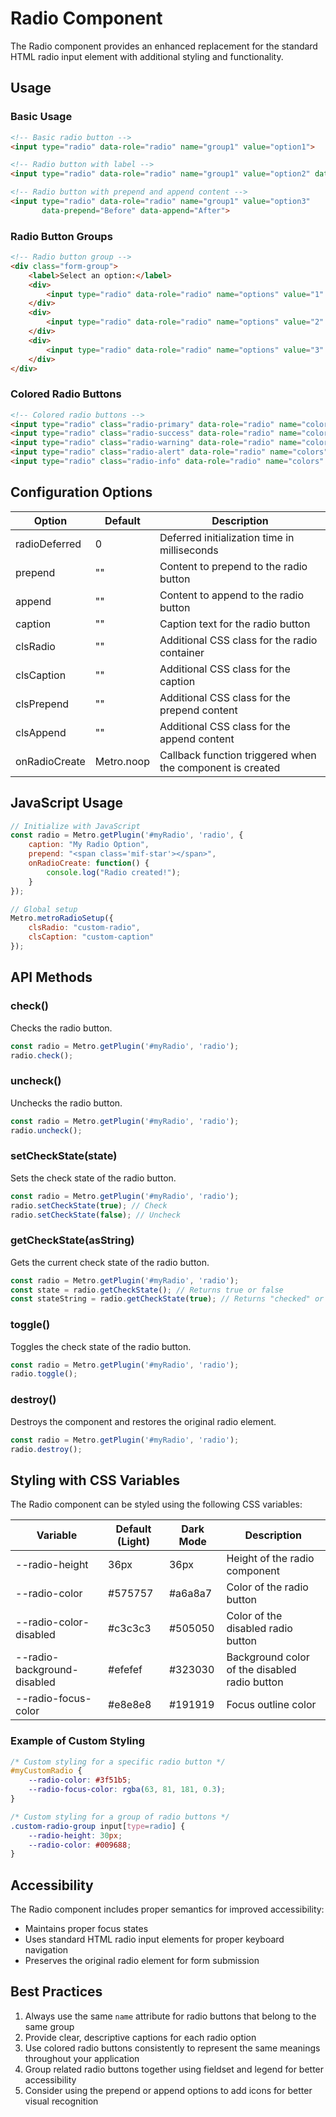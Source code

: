 # Radio Component

The Radio component provides an enhanced replacement for the standard HTML radio input element with additional styling and functionality.

## Usage

### Basic Usage

```html
<!-- Basic radio button -->
<input type="radio" data-role="radio" name="group1" value="option1">

<!-- Radio button with label -->
<input type="radio" data-role="radio" name="group1" value="option2" data-caption="Option 2">

<!-- Radio button with prepend and append content -->
<input type="radio" data-role="radio" name="group1" value="option3" 
       data-prepend="Before" data-append="After">
```

### Radio Button Groups

```html
<!-- Radio button group -->
<div class="form-group">
    <label>Select an option:</label>
    <div>
        <input type="radio" data-role="radio" name="options" value="1" data-caption="Option 1" checked>
    </div>
    <div>
        <input type="radio" data-role="radio" name="options" value="2" data-caption="Option 2">
    </div>
    <div>
        <input type="radio" data-role="radio" name="options" value="3" data-caption="Option 3">
    </div>
</div>
```

### Colored Radio Buttons

```html
<!-- Colored radio buttons -->
<input type="radio" class="radio-primary" data-role="radio" name="colors" value="1" data-caption="Primary">
<input type="radio" class="radio-success" data-role="radio" name="colors" value="2" data-caption="Success">
<input type="radio" class="radio-warning" data-role="radio" name="colors" value="3" data-caption="Warning">
<input type="radio" class="radio-alert" data-role="radio" name="colors" value="4" data-caption="Alert">
<input type="radio" class="radio-info" data-role="radio" name="colors" value="5" data-caption="Info">
```

## Configuration Options

| Option | Default | Description |
| ------ | ------- | ----------- |
| radioDeferred | 0 | Deferred initialization time in milliseconds |
| prepend | "" | Content to prepend to the radio button |
| append | "" | Content to append to the radio button |
| caption | "" | Caption text for the radio button |
| clsRadio | "" | Additional CSS class for the radio container |
| clsCaption | "" | Additional CSS class for the caption |
| clsPrepend | "" | Additional CSS class for the prepend content |
| clsAppend | "" | Additional CSS class for the append content |
| onRadioCreate | Metro.noop | Callback function triggered when the component is created |

## JavaScript Usage

```javascript
// Initialize with JavaScript
const radio = Metro.getPlugin('#myRadio', 'radio', {
    caption: "My Radio Option",
    prepend: "<span class='mif-star'></span>",
    onRadioCreate: function() {
        console.log("Radio created!");
    }
});

// Global setup
Metro.metroRadioSetup({
    clsRadio: "custom-radio",
    clsCaption: "custom-caption"
});
```

## API Methods

### check()
Checks the radio button.

```javascript
const radio = Metro.getPlugin('#myRadio', 'radio');
radio.check();
```

### uncheck()
Unchecks the radio button.

```javascript
const radio = Metro.getPlugin('#myRadio', 'radio');
radio.uncheck();
```

### setCheckState(state)
Sets the check state of the radio button.

```javascript
const radio = Metro.getPlugin('#myRadio', 'radio');
radio.setCheckState(true); // Check
radio.setCheckState(false); // Uncheck
```

### getCheckState(asString)
Gets the current check state of the radio button.

```javascript
const radio = Metro.getPlugin('#myRadio', 'radio');
const state = radio.getCheckState(); // Returns true or false
const stateString = radio.getCheckState(true); // Returns "checked" or "unchecked"
```

### toggle()
Toggles the check state of the radio button.

```javascript
const radio = Metro.getPlugin('#myRadio', 'radio');
radio.toggle();
```

### destroy()
Destroys the component and restores the original radio element.

```javascript
const radio = Metro.getPlugin('#myRadio', 'radio');
radio.destroy();
```

## Styling with CSS Variables

The Radio component can be styled using the following CSS variables:

| Variable | Default (Light) | Dark Mode | Description |
| -------- | --------------- | --------- | ----------- |
| --radio-height | 36px | 36px | Height of the radio component |
| --radio-color | #575757 | #a6a8a7 | Color of the radio button |
| --radio-color-disabled | #c3c3c3 | #505050 | Color of the disabled radio button |
| --radio-background-disabled | #efefef | #323030 | Background color of the disabled radio button |
| --radio-focus-color | #e8e8e8 | #191919 | Focus outline color |

### Example of Custom Styling

```css
/* Custom styling for a specific radio button */
#myCustomRadio {
    --radio-color: #3f51b5;
    --radio-focus-color: rgba(63, 81, 181, 0.3);
}

/* Custom styling for a group of radio buttons */
.custom-radio-group input[type=radio] {
    --radio-height: 30px;
    --radio-color: #009688;
}
```

## Accessibility

The Radio component includes proper semantics for improved accessibility:
- Maintains proper focus states
- Uses standard HTML radio input elements for proper keyboard navigation
- Preserves the original radio element for form submission

## Best Practices

1. Always use the same `name` attribute for radio buttons that belong to the same group
2. Provide clear, descriptive captions for each radio option
3. Use colored radio buttons consistently to represent the same meanings throughout your application
4. Group related radio buttons together using fieldset and legend for better accessibility
5. Consider using the prepend or append options to add icons for better visual recognition